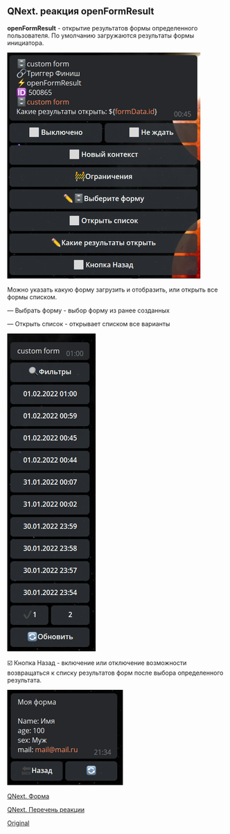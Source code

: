 ## QNext. реакция openFormResult

**openFormResult** - открытие результатов формы определенного пользователя. По умолчанию загружаются результаты формы инициатора. 

![](./1.png)

Можно указать какую форму загрузить и отобразить, или открыть все формы списком.

— Выбрать форму - выбор форму из ранее созданных

— Открыть список - открывает списком все варианты

![](./2.png)

☑️ Кнопка Назад - включение или отключение возможности возвращаться к списку результатов форм после выбора определенного результата.

![](./3.png)



[QNext. Форма](/docs-test/admin/forms-about)

[QNext. Перечень реакции](/docs-test/reactions)
  
[Original](https://telegra.ph/QNext-admin-reaction-openFormResult-05-09)